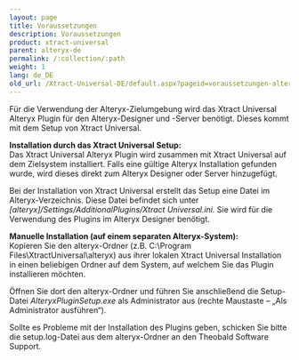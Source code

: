 ```yaml
---
layout: page
title: Voraussetzungen
description: Voraussetzungen
product: xtract-universal
parent: alteryx-de
permalink: /:collection/:path
weight: 1
lang: de_DE
old_url: /Xtract-Universal-DE/default.aspx?pageid=voraussetzungen-alteryx-de
---
```


Für die Verwendung der Alteryx-Zielumgebung wird das Xtract Universal Alteryx Plugin für den Alteryx-Designer und -Server benötigt. Dieses kommt mit dem Setup von Xtract Universal.

**Installation durch das Xtract Universal Setup:**<br>
Das Xtract Universal Alteryx Plugin wird zusammen mit Xtract Universal auf dem Zielsystem installiert. Falls eine gültige Alteryx Installation gefunden wurde, wird dieses direkt zum Alteryx Designer oder Server hinzugefügt.

Bei der Installation von Xtract Universal erstellt das Setup eine Datei im Alteryx-Verzeichnis. Diese Datei befindet sich unter *[alteryx]/Settings/AdditionalPlugins/Xtract Universal.ini.* Sie wird für die Verwendung des Plugins im Alteryx Designer benötigt.

**Manuelle Installation (auf einem separaten Alteryx-System):**<br>
Kopieren Sie den alteryx-Ordner (z.B. C:\Program Files\XtractUniversal\alteryx) aus ihrer lokalen Xtract Universal Installation in einen beliebigen Ordner auf dem System, auf welchem Sie das Plugin installieren möchten. 

Öffnen Sie dort den alteryx-Ordner und führen Sie anschließend die Setup-Datei *AlteryxPluginSetup.exe* als Administrator aus (rechte Maustaste – „Als Administrator ausführen“).

Sollte es Probleme mit der Installation des Plugins geben, schicken Sie bitte die setup.log-Datei aus dem alteryx-Ordner an den Theobald Software Support.